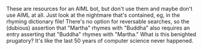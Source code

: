 These are resources for an AIML bot, but don't use them and maybe don't use AIML at all. Just look at the nightmare that's contained, eg, in the rhyming dictionary file! There's no option for reversable searches, so the (dubious) assertion that "Martha" rhymes with "Buddha" also requires an entry asserting that "Buddha" rhymes with "Martha." What is this benighted prugatory? It's like the last 50 years of computer science never happened.
